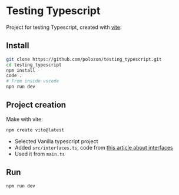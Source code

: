# Testing Typescript

Project for testing Typescript, created with [vite](https://vitejs.dev/guide/):

## Install

```bash
git clone https://github.com/polozon/testing_typescript.git
cd testing_typescript
npm install
code .
# From inside vscode
npn run dev 
```

## Project creation

Make with vite:

```bash
npm create vite@latest
```

- Selected Vanilla typescript project
- Added `src/interfaces.ts`, code from [this article about interfaces](https://blog.logrocket.com/understanding-using-interfaces-typescript/)
- Used it from `main.ts`

## Run 

    npm run dev